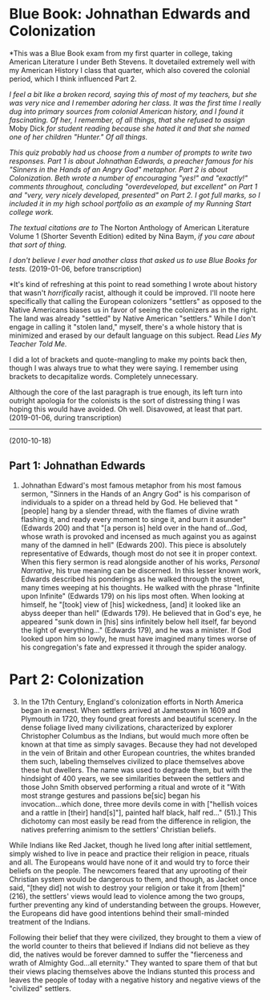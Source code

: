 # Blue Book: Johnathan Edwards and Colonization

*This was a Blue Book exam from my first quarter in college, taking American Literature I under Beth Stevens. It dovetailed extremely well with my American History I class that quarter, which also covered the colonial period, which I think influenced Part 2.

*I feel a bit like a broken record, saying this of most of my teachers, but she was very nice and I remember adoring her class. It was the first time I really dug into primary sources from colonial American history, and I found it fascinating. Of her, I remember, of all things, that she refused to assign* Moby Dick *for student reading because she hated it and that she named one of her children "Hunter." Of all things.*

*This quiz probably had us choose from a number of prompts to write two responses. Part 1 is about Johnathan Edwards, a preacher famous for his "Sinners in the Hands of an Angry God" metaphor. Part 2 is about Colonization. Beth wrote a number of encouraging "yes!" and "exactly!" comments throughout, concluding "overdeveloped, but excellent" on Part 1 and "very, very nicely developed, presented" on Part 2. I got full marks, so I included it in my high school portfolio as an example of my Running Start college work.*

*The textual citations are to* The Norton Anthology of American Literature Volume 1 (Shorter Seventh Edition) edited by Nina Baym, *if you care about that sort of thing.*

*I don't believe I ever had another class that asked us to use Blue Books for tests.* (2019-01-06, before transcription)

*It's kind of refreshing at this point to read something I wrote about history that wasn't *horrifically* racist, although it could be improved. I'll noote here specifically that calling the European colonizers "settlers" as opposed to the Native Americans biases us in favor of seeing the colonizers as in the right. The land was already "settled" by Native American "settlers." While I don't engage in calling it "stolen land," myself, there's a whole history that is minimized and erased by our default language on this subject. Read *Lies My Teacher Told Me.* 

I did a lot of brackets and quote-mangling to make my points back then, though I was always true to what they were saying. I remember using brackets to decapitalize words. Completely unnecessary.

Although the core of the last paragraph is true enough, its left turn into outright apologia for the colonists is the sort of distressing thing I was hoping this would have avoided. Oh well. Disavowed, at least that part. (2019-01-06, during transcription)

-----

(2010-10-18)

## Part 1: Johnathan Edwards

1) Johnathan Edward's most famous metaphor from his most famous sermon, "Sinners in the Hands of an Angry God" is his comparison of individuals to a spider on a thread held by God. He believed that "[people] hang by a slender thread, with the flames of divine wrath flashing it, and ready every moment to singe it, and burn it asunder" (Edwards 200) and that "[a person is] held over in the hand of...God, whose wrath is provoked and incensed as much against you as against many of the damned in hell" (Edwards 200). This piece is absolutely representative of Edwards, though most do not see it in proper context. When this fiery sermon is read alongside another of his works, *Personal Narrative*, his true meaning can be discerned. In this lesser known work, Edwards described his ponderings as he walked through the street, many times weeping at his thoughts. He walked with the phrase "Infinite upon Infinite" (Edwards 179) on his lips most often. When looking at himself, he "[took] view of [his] wickedness, [and] it looked like an abyss deeper than hell" (Edwards 179). He believed that in God's eye, he appeared "sunk down in [his] sins infinitely below hell itself, far beyond the light of everything..." (Edwards 179), and he was a minister. If God looked upon him so lowly, he must have imagined many times worse of his congregation's fate and expressed it through the spider analogy.

# Part 2: Colonization

3) In the 17th Century, England's colonization efforts in North America began in earnest. When settlers arrived at Jamestown in 1609 and Plymouth in 1720, they found great forests and beautiful scenery. In the dense foliage lived many civilizations, characterized by explorer Christopher Columbus as the Indians, but would much more often be known at that time as simply savages. Because they had not developed in the vein of Britain and other European countries, the whites branded them such, labeling themselves civilized to place themselves above these hut dwellers. The name was used to degrade them, but with the hindsight of 400 years, we see similarities between the settlers and those John Smith observed performing a ritual and wrote of it "With most strange gestures and passions be[sic] began his invocation...which done, three more devils come in with ["hellish voices and a rattle in [their] hand[s]"], painted half black, half red..." (51).] This dichotomy can most easily be read from the difference in religion, the natives preferring animism to the settlers' Christian beliefs.

While Indians like Red Jacket, though he lived long after initial settlement, simply wished to live in peace and practice their religion in peace, rituals and all. The Europeans would have none of it and would try to force their beliefs on the people. The newcomers feared that any uprooting of their Christian system would be dangerous to them, and though, as Jacket once said, "[they did] not wish to destroy your religion or take it from [them]" (216), the settlers' views would lead to violence among the two groups, further preventing any kind of understanding between the groups. However, the Europeans did have good intentions behind their small-minded treatment of the Indians.

Following their belief that they were civilized, they brought to them a view of the world counter to theirs that believed if Indians did not believe as they did, the natives would be forever damned to suffer the "fierceness and wrath of Almighty God...all eternity." They wanted to spare them of that but their views placing themselves above the Indians stunted this process and leaves the people of today with a negative history and negative views of the "civilized" settlers.
